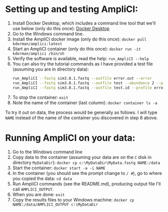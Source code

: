 # Setting up and testing AmpliCI:

1.  Install Docker Desktop, which includes a command line tool that we'll use below (only do this once): [Docker Desktop](https://docs.docker.com/desktop/install/windows-install/)
1.  Go to the Windows command line.
1.  Install the AmpliCI docker image (only do this once): `docker pull kdorman/amplici:latest`
1.  Start an AmpliCI container (only do this once): `docker run -it kdorman/amplici /bin/sh`
1.  Verify the software is available, read the help: `run_AmpliCI --help`
1.  You can also try the tutorial commands as I have provided a test file (assuming you are in directory data):
    ```sh
    run_AmpliCI --fastq sim3.8.1.fastq --outfile error.out --error
    run_AmpliCI --fastq sim3.8.1.fastq --outfile test --abundance 2 --profile error.out
    run_AmpliCI --fastq sim3.8.1.fastq --outfile test.id --profile error.out --haplotypes test.fa
    ```
1.  To stop the container: `exit`
1.  Note the name of the container (last column): `docker container ls -a`


To try it out on data, the process would be generally as follows. I will type `NAME` instead of the name of the container you discovered in step 8 above.

# Running AmpliCI on your data:

1.  Go to the Windows command line
1.  Copy data to the container (assuming your data are on the `C` disk in directory `MyDataDir`): `docker cp c:\MyDataDir\MyData.fastq NAME:/data`
1.  Start the container: `docker start -a -i NAME`
1.  In the container (you should see the prompt change to `/ #`), go to where you copied the data: `cd data`
1.  Run AmpliCI commands (see the README.md), producing output file I'll call `AMPLICI_OUTPUT`.
1.  When you are done: `exit`
1.  Copy the results files to your Windows machine: `docker cp NAME:/data/AMPLICI_OUTPUT c:\MyDataDir`
